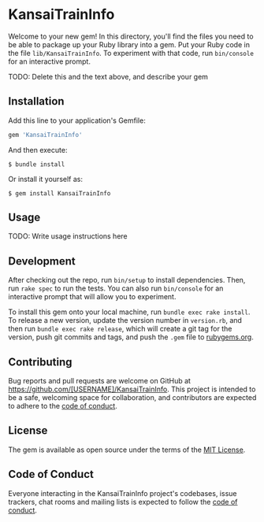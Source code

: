 # KansaiTrainInfo

Welcome to your new gem! In this directory, you'll find the files you need to be able to package up your Ruby library into a gem. Put your Ruby code in the file `lib/KansaiTrainInfo`. To experiment with that code, run `bin/console` for an interactive prompt.

TODO: Delete this and the text above, and describe your gem

## Installation

Add this line to your application's Gemfile:

```ruby
gem 'KansaiTrainInfo'
```

And then execute:

    $ bundle install

Or install it yourself as:

    $ gem install KansaiTrainInfo

## Usage

TODO: Write usage instructions here

## Development

After checking out the repo, run `bin/setup` to install dependencies. Then, run `rake spec` to run the tests. You can also run `bin/console` for an interactive prompt that will allow you to experiment.

To install this gem onto your local machine, run `bundle exec rake install`. To release a new version, update the version number in `version.rb`, and then run `bundle exec rake release`, which will create a git tag for the version, push git commits and tags, and push the `.gem` file to [rubygems.org](https://rubygems.org).

## Contributing

Bug reports and pull requests are welcome on GitHub at https://github.com/[USERNAME]/KansaiTrainInfo. This project is intended to be a safe, welcoming space for collaboration, and contributors are expected to adhere to the [code of conduct](https://github.com/[USERNAME]/KansaiTrainInfo/blob/master/CODE_OF_CONDUCT.md).


## License

The gem is available as open source under the terms of the [MIT License](https://opensource.org/licenses/MIT).

## Code of Conduct

Everyone interacting in the KansaiTrainInfo project's codebases, issue trackers, chat rooms and mailing lists is expected to follow the [code of conduct](https://github.com/[USERNAME]/KansaiTrainInfo/blob/master/CODE_OF_CONDUCT.md).
